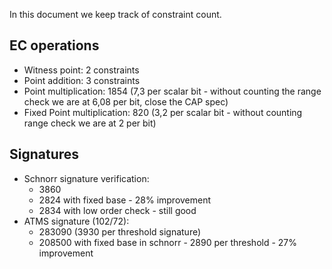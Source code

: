In this document we keep track of constraint count. 

## EC operations
* Witness point: 2 constraints
* Point addition: 3 constraints
* Point multiplication: 1854 (7,3 per scalar bit - without counting the range check we are at 6,08 per bit, close the CAP spec)
* Fixed Point multiplication: 820 (3,2 per scalar bit - without counting range check we are at 2 per bit)

## Signatures
* Schnorr signature verification:
  * 3860 
  * 2824 with fixed base - 28% improvement
  * 2834 with low order check - still good
* ATMS signature (102/72): 
  * 283090 (3930 per threshold signature) 
  * 208500 with fixed base in schnorr - 2890 per threshold - 27% improvement
  
